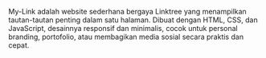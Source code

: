My-Link adalah website sederhana bergaya Linktree yang menampilkan tautan-tautan penting dalam satu halaman. Dibuat dengan HTML, CSS, dan JavaScript, desainnya responsif dan minimalis, cocok untuk personal branding, portofolio, atau membagikan media sosial secara praktis dan cepat.
